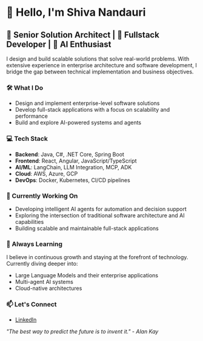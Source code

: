 # 👋 Hello, I'm Shiva Nandauri

## 💼 Senior Solution Architect | 🚀 Fullstack Developer | 🤖 AI Enthusiast

I design and build scalable solutions that solve real-world problems. With extensive experience in enterprise architecture and software development, I bridge the gap between technical implementation and business objectives.

### 🛠️ What I Do
- Design and implement enterprise-level software solutions
- Develop full-stack applications with a focus on scalability and performance
- Build and explore AI-powered systems and agents

### 💻 Tech Stack
- **Backend**: Java, C#, .NET Core, Spring Boot
- **Frontend**: React, Angular, JavaScript/TypeScript
- **AI/ML**: LangChain, LLM Integration, MCP, ADK
- **Cloud**: AWS, Azure, GCP
- **DevOps**: Docker, Kubernetes, CI/CD pipelines

### 🔭 Currently Working On
- Developing intelligent AI agents for automation and decision support
- Exploring the intersection of traditional software architecture and AI capabilities
- Building scalable and maintainable full-stack applications

### 🌱 Always Learning
I believe in continuous growth and staying at the forefront of technology. Currently diving deeper into:
- Large Language Models and their enterprise applications
- Multi-agent AI systems
- Cloud-native architectures

### 📫 Let's Connect
- [LinkedIn](https://www.linkedin.com/in/shivanandamuri)

*"The best way to predict the future is to invent it." - Alan Kay*
